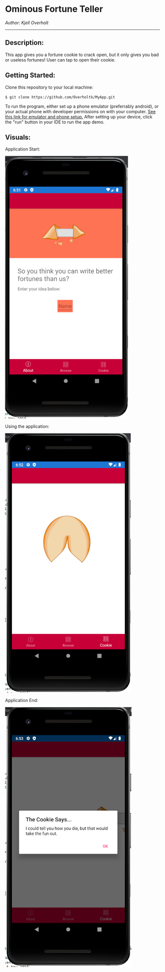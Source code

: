 # Ominous Fortune Teller

*Author: Kjell Overholt*

----
## Description:
This app gives you a fortune cookie to crack open, but it only gives you bad or useless fortunes! User can tap to open their cookie.

## Getting Started:
Clone this repository to your local machine:

`$ git clone https://github.com/Overholtk/MyApp.git `

To run the program, either set up a phone emulator (preferrably android), or your actual phone with developer permissions on with your computer. [See this link for emulator and phone setup.](https://docs.microsoft.com/en-us/xamarin/android/get-started/installation/)
After setting up your device, click the "run" button in your IDE to run the app demo.

## Visuals:

Application Start:

![Image 1](https://github.com/Overholtk/MyApp/blob/master/MyApp/Assets/1.PNG)

Using the application:

![Image 2](https://github.com/Overholtk/MyApp/blob/master/MyApp/Assets/2.PNG)

Application End:

![Image 3](https://github.com/Overholtk/MyApp/blob/master/MyApp/Assets/3.PNG)
